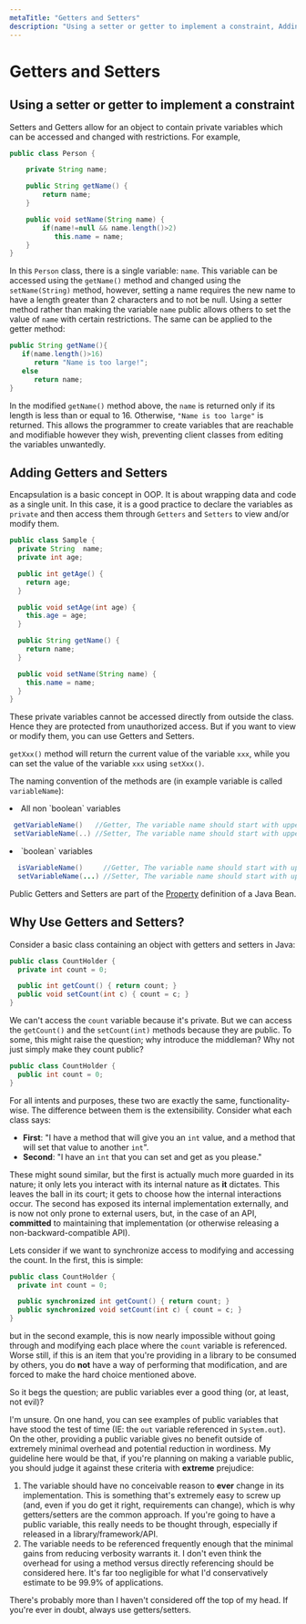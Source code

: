 ```yaml
---
metaTitle: "Getters and Setters"
description: "Using a setter or getter to implement a constraint, Adding Getters and Setters, Why Use Getters and Setters?"
---
```


# Getters and Setters




## Using a setter or getter to implement a constraint


Setters and Getters allow for an object to contain private variables which can be accessed and changed with restrictions. For example,

```java
public class Person {

    private String name;

    public String getName() {
        return name;
    }

    public void setName(String name) {
        if(name!=null && name.length()>2)
           this.name = name;
    }
}

```

In this `Person` class, there is a single variable: `name`. This variable can be accessed using the `getName()` method and changed using the `setName(String)` method, however, setting a name requires the new name to have a length greater than 2 characters and to not be null. Using a setter method rather than making the variable `name` public allows others to set the value of `name` with certain restrictions. The same can be applied to the getter method:

```java
public String getName(){
   if(name.length()>16)
      return "Name is too large!";
   else
      return name;
}

```

In the modified `getName()` method above, the `name` is returned only if its length is less than or equal to 16. Otherwise, `"Name is too large"` is returned. This allows the programmer to create variables that are reachable and modifiable however they wish, preventing client classes from editing the variables unwantedly.



## Adding Getters and Setters


Encapsulation is a basic concept in OOP. It is about wrapping data and code as a single unit. In this case, it is a good practice to declare the variables as `private` and then access them through `Getters` and `Setters` to view and/or modify them.

```java
public class Sample {
  private String  name;
  private int age;

  public int getAge() {
    return age;
  }

  public void setAge(int age) {
    this.age = age;
  }

  public String getName() {
    return name;
  }

  public void setName(String name) {
    this.name = name;
  }
}

```

These private variables cannot be accessed directly from outside the class. Hence they are protected from unauthorized access. But if you want to view or modify them, you can use Getters and Setters.

`getXxx()` method will return the current value of the variable `xxx`, while you can set the value of the variable `xxx` using `setXxx()`.

The naming convention of the methods are (in example variable is called `variableName`):

<li>
All non `boolean` variables

```java
 getVariableName()   //Getter, The variable name should start with uppercase
 setVariableName(..) //Setter, The variable name should start with uppercase

```


</li>
<li>
`boolean` variables

```java
  isVariableName()     //Getter, The variable name should start with uppercase
  setVariableName(...) //Setter, The variable name should start with uppercase

```


</li>

Public Getters and Setters are part of the [Property](https://docs.oracle.com/javase/tutorial/javabeans/writing/properties.html) definition of a Java Bean.



## Why Use Getters and Setters?


Consider a basic class containing an object with getters and setters in Java:

```java
public class CountHolder {
  private int count = 0;

  public int getCount() { return count; }
  public void setCount(int c) { count = c; }
}

```

We can't access the `count` variable because it's private.  But we can access the `getCount()` and the `setCount(int)` methods because they are public.  To some, this might raise the question; why introduce the middleman?  Why not just simply make they count public?

```java
public class CountHolder {
  public int count = 0;
}

```

For all intents and purposes, these two are exactly the same, functionality-wise.  The difference between them is the extensibility.  Consider what each class says:

- **First**: "I have a method that will give you an `int` value, and a method that will set that value to another `int`".
- **Second**: "I have an `int` that you can set and get as you please."

These might sound similar, but the first is actually much more guarded in its nature; it only lets you interact with its internal nature as **it** dictates.  This leaves the ball in its court; it gets to choose how the internal interactions occur.  The second has exposed its internal implementation externally, and is now not only prone to external users, but, in the case of an API, **committed** to maintaining that implementation (or otherwise releasing a non-backward-compatible API).

Lets consider if we want to synchronize access to modifying and accessing the count.  In the first, this is simple:

```java
public class CountHolder {
  private int count = 0;

  public synchronized int getCount() { return count; }
  public synchronized void setCount(int c) { count = c; }
}

```

but in the second example, this is now nearly impossible without going through and modifying each place where the `count` variable is referenced.  Worse still, if this is an item that you're providing in a library to be consumed by others, you do **not** have a way of performing that modification, and are forced to make the hard choice mentioned above.

So it begs the question; are public variables ever a good thing (or, at least, not evil)?

I'm unsure.  On one hand, you can see examples of public variables that have stood the test of time (IE: the `out` variable referenced in `System.out`).  On the other, providing a public variable gives no benefit outside of extremely minimal overhead and potential reduction in wordiness.  My guideline here would be that, if you're planning on making a variable public, you should judge it against these criteria with **extreme** prejudice:

1. The variable should have no conceivable reason to **ever** change in its implementation.  This is something that's extremely easy to screw up (and, even if you do get it right, requirements can change), which is why getters/setters are the common approach.  If you're going to have a public variable, this really needs to be thought through, especially if released in a library/framework/API.
1. The variable needs to be referenced frequently enough that the minimal gains from reducing verbosity warrants it.  I don't even think the overhead for using a method versus directly referencing should be considered here.  It's far too negligible for what I'd conservatively estimate to be 99.9% of applications.

There's probably more than I haven't considered off the top of my head.  If you're ever in doubt, always use getters/setters.

